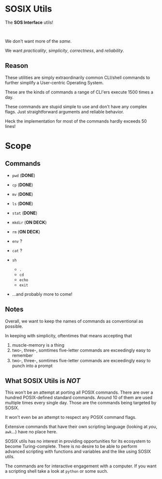 # SOSIX Utils

The **SOS Interface** utils!

<br>

We don't want more of the *same*.

We want *practicality*, *simplicity*, *correctness*, and *reliability*.

## Reason

These utilities are simply extraordinarily common CLI/shell commands to further
simplify a User-centric Operating System.

These are the kinds of commands a range of CLI'ers execute 1500 times a day.

These commands are stupid simple to use and don't have any complex flags. Just
straightforward arguments and reliable behavior.

Heck the implementation for most of the commands hardly exceeds 50 lines!

# Scope

## Commands

- `pwd` (**DONE**)
- `cp` (**DONE**)
- `mv` (**DONE**)
- `ls` (**DONE**)
- `stat` (**DONE**)
- `mkdir` (**ON DECK**)
- `rm` (**ON DECK**)
- `env` ?
- `cat` ?
- `sh`
  - `.`
  - `cd`
  - `echo`
  - `exit`

- ...and probably more to come!

## Notes

Overall, we want to keep the names of commands as conventional as possible.

In keeping with simplicity, oftentimes that means accepting that

1) muscle-memory is a thing
1) two-, three-, somtimes five-letter commands are exceedingly easy to remember
1) two-, three-, somtimes five-letter commands are exceedingly easy to punch
into a prompt

## What SOSIX Utils is *NOT*

This won't be an attempt at porting all POSIX commands. There are over a
hundred POSIX-defined standard commands. Around 10 of them are used multiple
times every single day. Those are the commands being targeted by SOSIX.

It won't even be an attempt to respect any POSIX command flags.

Extensive commands that have their own scripting language (looking at *you*,
`awk`...) have no place here.

SOSIX utils has no interest in providing opportunities for its ecosystem to
become Turing-complete. There is no desire to be able to perform advanced
scripting with functions and variables and the like using SOSIX utils.

The commands are for interactive engagement with a computer. If you want a
scripting shell take a look at `python` or some such.
